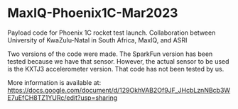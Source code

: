 # MaxIQ-Phoenix1C-Mar2023
Payload code for Phoenix 1C rocket test launch. Collaboration between University of KwaZulu-Natal in South Africa, MaxIQ, and ASRI

Two versions of the code were made.  The SparkFun version has been tested because we have that sensor.  However, the actual sensor to be used is the KXTJ3 accelerometer version.  That code has not been tested by us.

More information is available at: https://docs.google.com/document/d/129OkhVAB2Of9JF_JHcbLznNBcb3WE7uEfCH8TZ1YURc/edit?usp=sharing
